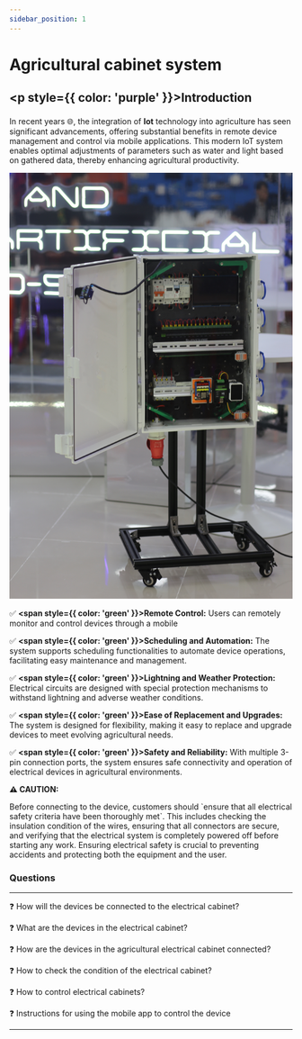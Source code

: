 ```yaml
---
sidebar_position: 1
---
```


# Agricultural cabinet system

## **<p style={{ color: 'purple' }}>Introduction</p>**  

In recent years :globe_with_meridians:, the integration of **Iot** technology into agriculture has seen significant advancements, offering substantial benefits in remote device management and control via mobile applications. This modern IoT system enables optimal adjustments of parameters such as water and light based on gathered data, thereby enhancing agricultural productivity.

![](./img/cabinet00.JPG)

 :white_check_mark: **<span style={{ color: 'green' }}>Remote Control:</span>** Users can remotely monitor and control devices through a mobile

 :white_check_mark: **<span style={{ color: 'green' }}>Scheduling and Automation:</span>** The system supports scheduling functionalities to automate device operations, facilitating easy maintenance and management.

 :white_check_mark: **<span style={{ color: 'green' }}>Lightning and Weather Protection:</span>** Electrical circuits are designed with special protection mechanisms to withstand lightning and adverse weather conditions.

 :white_check_mark: **<span style={{ color: 'green' }}>Ease of Replacement and Upgrades:</span>**  The system is designed for flexibility, making it easy to replace and upgrade devices to meet evolving agricultural needs.

 :white_check_mark: **<span style={{ color: 'green' }}>Safety and Reliability:</span>**  With multiple 3-pin connection ports, the system ensures safe connectivity and operation of electrical devices in agricultural environments.

<div style={{  borderLeft: '4px solid yellow',  backgroundColor: '#FFFFE0',  padding: '10px',  borderRadius: '5px'}}>
  <strong style={{ color: 'black' }}>⚠️ CAUTION:</strong>
  <p style={{ color: 'blue' }}>Before connecting to the device, customers should `ensure that all electrical safety criteria have been thoroughly met`. This includes checking the insulation condition of the wires, ensuring that all connectors are secure, and verifying that the electrical system is completely powered off before starting any work. Ensuring electrical safety is crucial to preventing accidents and protecting both the equipment and the user.</p>
</div>


### Questions 
---
 :question: How will the devices be connected to the electrical cabinet?  

 :question: What are the devices in the electrical cabinet?

 :question: How are the devices in the agricultural electrical cabinet connected?

 :question: How to check the condition of the electrical cabinet?

 :question: How to control electrical cabinets? 
 
 :question: Instructions for using the mobile app to control the device

---


